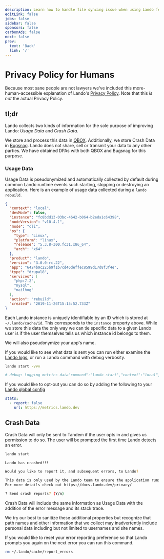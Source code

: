 ```yaml
---
description: Learn how to handle file syncing issue when using Lando for local development.
editLink: false
jobs: false
sidebar: false
sponsors: false
carbonAds: false
next: false
prev:
  text: 'Back'
  link: '/'
---
```


# Privacy Policy for Humans

Because most sane people are not lawyers we've included this more-human-accessible explanation of Lando's [Privacy Policy](https://github.com/lando/lando/blob/master/PRIVACY.md). Note that this *_is not_* the actual Privacy Policy.

## tl;dr

Lando collects two kinds of information for the sole purpose of improving Lando: _Usage Data_ and _Crash Data_.

We store and process this data in [QBOX](https://qbox.io/). Additionally, we store Crash Data in [Bugsnag](https://www.bugsnag.com/). Lando does not share, sell or transmit your data to any other parties. We have obtained DPAs with both QBOX and Bugsnag for this purpose.

### Usage Data

Usage Data is pseudonymized and automatically collected by default during common Lando runtime events such starting, stopping or destroying an application. Here is an example of usage data collected during a `lando rebuild`.

```json
{
  "context": "local",
  "devMode": false,
  "instance": "fc8bdd13-03bc-4642-b064-b2eda1c64398",
  "nodeVersion": "v10.4.1",
  "mode": "cli",
  "os": {
    "type": "Linux",
    "platform": "linux",
    "release": "5.3.8-300.fc31.x86_64",
    "arch": "x64"
  },
  "product": "lando",
  "version": "3.0.0-rc.22",
  "app": "6424b9c225b9f1b7cd46deffec8599d17d8f3f4e",
  "type": "drupal8",
  "services": [
    "php:7.2",
    "mysql",
    "mailhog"
  ],
  "action": "rebuild",
  "created": "2019-11-26T15:15:52.733Z"
}
```

Each Lando instance is uniquely identifiable by an ID which is stored at `~/.lando/cache/id`. This corresponds to the `instance` property above. While we store this data the only way we can tie specific data to a given Lando user is if the user themselves tells us which instance id belongs to them.

We will also pseudonymize your app's name.

If you would like to see what data is sent you can run either examine the [Lando logs](https://docs.lando.dev/cli/logs.html), or run a Lando command with debug verbosity.

```bash
lando start -vvv

# debug: Logging metrics data"command":"lando start","context":"local","devMode":false,"instance":"bdb5354f0597b5b465e86db8255c2b6e1e742f70","nodeVersion":"v10.15.0","mode":"cli","os":{"type":"Darwin","platform":"darwin","release":"19.0.0","arch":"x64"},"product":"lando","version":"3.0.0-rc.22","app":"8e8533752bafe1499af4352e923b4d2e82396927","type":"none","services":["node:10","node:10","node:10","php:7.3"],"action":"start","created":"2019-11-26T15:24:16.468Z"} to [{"report":true,"url":"https://metrics.lando.dev"}]
```

If you would like to opt-out you can do so by adding the following to your [Lando global config](/config/global.md)

```yaml
stats:
  - report: false
    url: https://metrics.lando.dev
```

## Crash Data

Crash Data will only be sent to Tandem if the user opts in and gives us permission to do so. The user will be prompted the first time Lando detects an error.

```bash
lando start

Lando has crashed!!!

Would you like to report it, and subsequent errors, to Lando?

This data is only used by the Lando team to ensure the application runs as well as it can.
For more details check out https://docs.lando.dev/privacy/

? Send crash reports? (Y/n)
```

Crash Data will include the same information as Usage Data with the addition of the error message and its stack trace.

We try our best to sanitize these additional properties but recognize that path names and other information that we collect may inadvertently include personal data including but not limited to usernames and site names.

If you would like to reset your error reporting preference so that Lando prompts you again on the next error you can run this command.

```bash
rm ~/.lando/cache/report_errors
```
